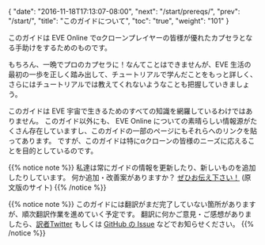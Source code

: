 {
  "date": "2016-11-18T17:13:07-08:00",
  "next": "/start/prereqs/",
  "prev": "/start/",
  "title": "このガイドについて",
  "toc": "true",
  "weight": "101"
}

このガイドは EVE Online でαクローンプレイヤーの皆様が優れたカプセラとなる手助けをするためのものです。

もちろん、一晩でプロのカプセラに！なんてことはできませんが、EVE 生活の最初の一歩を正しく踏み出して、チュートリアルで学んだことをもっと詳しく、さらにはチュートリアルでは教えてくれないようなことも把握していきましょう。

このガイドは EVE 宇宙で生きるためのすべての知識を網羅しているわけではありません。 このガイド以外にも、 EVE Online についての素晴らしい情報源がたくさん存在していますし、このガイドの一部のページにもそれらへのリンクを貼ってあります。 ですが、このガイドは特にαクローンの皆様のニーズに応えることを目的としているのです。

{{% notice note %}}
私達は常にガイドの情報を更新したり、新しいものを追加したりしています。
何か追加・改善案がありますか？ [ぜひお伝え下さい！](https://github.com/ayust/alpha-guide/issues/new) (原文版のサイト)
{{% /notice %}}

{{% notice note %}}
このガイドには翻訳がまだ完了していない箇所がありますが、順次翻訳作業を進めていく予定です。 翻訳に何かご意見・ご感想がありましたら、[訳者Twitter](https://twitter.com/eve_maybe) もしくは [GitHub の Issue](https://github.com/maybe-eve/alpha-guide/issues/new) などでお知らせください。
{{% /notice %}}
